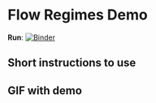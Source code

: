 # Flow Regimes Demo
**Run**:
[![Binder](https://mybinder.org/badge.svg)](https://mybinder.org/v2/gh/charkow/flow_regimes_demo/master)
## Short instructions to use
## GIF with demo
